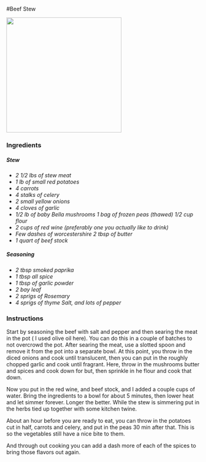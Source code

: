 #Beef Stew

<img src="http://i.imgur.com/mLzH4rG.jpg" width=300>

### Ingredients
##### Stew
*   *2 1/2 lbs of stew meat*
*   *1 lb of small red potatoes*
*   *4 carrots*
*   *4 stalks of celery*
*   *2 small yellow onions*
*   *4 cloves of garlic*
*   *1/2 lb of baby Bella mushrooms 1 bag of frozen peas (thawed) 1/2 cup flour*
*   *2 cups of red wine (preferably one you actually like to drink)*
*   *Few dashes of worcestershire 2 tbsp of butter*
*   *1 quart of beef stock*

##### Seasoning
*   *2 tbsp smoked paprika*
*   *1 tbsp all spice*
*   *1 tbsp of garlic powder*
*   *2 bay leaf*
*   *2 sprigs of Rosemary*
*   *4 sprigs of thyme Salt, and lots of pepper*

### Instructions
Start by seasoning the beef with salt and pepper and then searing the meat in the pot ( I used olive oil here). You can do this in a couple of batches to not overcrowd the pot. After searing the meat, use a slotted spoon and remove it from the pot into a separate bowl.
At this point, you throw in the diced onions and cook until translucent, then you can put in the roughly chopped garlic and cook until fragrant. Here, throw in the mushrooms butter and spices and cook down for but, then sprinkle in he flour and cook that down.

Now you put in the red wine, and beef stock, and I added a couple cups of water. Bring the ingredients to a bowl for about 5 minutes, then lower heat and let simmer forever. Longer the better. While the stew is simmering put in the herbs tied up together with some kitchen twine.

About an hour before you are ready to eat, you can throw in the potatoes cut in half, carrots and celery, and put in the peas 30 min after that. This is so the vegetables still have a nice bite to them.

And through out cooking you can add a dash more of each of the spices to bring those flavors out again.
